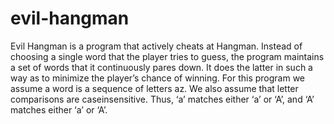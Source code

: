 # evil-hangman
Evil Hangman is a program that actively cheats at Hangman. Instead of
choosing a single word that the player tries to guess, the program maintains a set of words that
it continuously pares down. It does the latter in such a way as to minimize the player’s chance
of winning.
For this program we assume a word is a sequence of letters a­z. We also assume that letter
comparisons are case­insensitive. Thus, ‘a’ matches either ‘a’ or ‘A’, and ‘A’ matches either ‘a’
or ‘A’.
